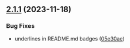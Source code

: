 ## [2.1.1](https://github.com/omnidan/node-emoji/compare/v2.1.0...v2.1.1) (2023-11-18)

### Bug Fixes

- underlines in README.md badges ([05e30ae](https://github.com/omnidan/node-emoji/commit/05e30aed2d9b6fdf2af7aba7ac44d396e3797869))
